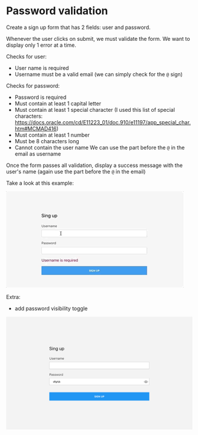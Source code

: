 # Password validation

Create a sign up form that has 2 fields: user and password.

Whenever the user clicks on submit, we must validate the form. We want to display only 1 error at a time.

Checks for user:

- User name is required
- Username must be a valid email (we can simply check for the `@` sign)

Checks for password:

- Password is required
- Must contain at least 1 capital letter
- Must contain at least 1 special character (I used this list of special characters: https://docs.oracle.com/cd/E11223_01/doc.910/e11197/app_special_char.htm#MCMAD416)
- Must contain at least 1 number
- Must be 8 characters long
- Cannot contain the user name
    We can use the part before the `@` in the email as username

Once the form passes all validation, display a success message with the user's name (again use the part before the `@` in the email)

Take a look at this example: 

![example](example.gif)

Extra:

- add password visibility toggle

![pass toggle visiblity selected example](pass-toggle.png)
